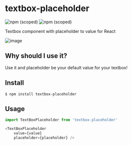 # textbox-placeholder

![npm (scoped)](https://img.shields.io/badge/version-1.0.0-blue.svg)
![npm (scoped)](https://img.shields.io/github/license/aslihanozfidan/textbox-placeholder.svg)

Textbox component with placeholder to value for React

![image](https://user-images.githubusercontent.com/18716752/51321043-c843ef00-1a72-11e9-8abc-233d82bbbb90.png)

## Why should I use it?

Use it and placeholder be your default value for your textbox!

## Install

```
$ npm install textbox-placeholder
```

## Usage

```javascript
import TextBoxPlaceholder from 'textbox-placeholder'

<TextBoxPlaceholder
    value={value}
    placeholder={placeholder} />
```
